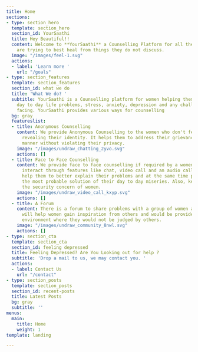 ```yaml
---
title: Home
sections:
- type: section_hero
  template: section_hero
  section_id: YourSaathi
  title: Hey Beautiful!!
  content: Welcome to **YourSaathi** a Counselling Platform for all the Women who
    are trying to best heal from things they do not discuss.
  image: "/images/feel-1.svg"
  actions:
  - label: 'Learn more '
    url: "/goals"
- type: section_features
  template: section_features
  section_id: what we do
  title: 'What We do? '
  subtitle: YourSaathi is a Counselling platform for women helping them to deal with
    day to day life problems, stress, anxiety, depression and any challenges she is
    facing. YourSaathi provides various ways for counselling
  bg: gray
  featureslist:
  - title: Anonymous Counselling
    content: We provide Anonymous Counselling to the women who don't feel comfortable
      revealing their identity. It helps them to address their grievances in a comprehensive
      manner without violating their privacy.
    image: "/images/undraw_chatting_2yvo.svg"
    actions: []
  - title: Face to Face Counselling
    content: We provide face to face counselling if required by a women. They can
      interact through features like chat, video call and an audio call, this will
      help them to better explain their problems and at the same time providing them
      the most probable solution of their day to day miseries. Also, keeping in mind
      the security concern of women.
    image: "/images/undraw_video_call_kxyp.svg"
    actions: []
  - title: A Forum
    content: There is a forum to share problems with a group of women and counsellors.t
      will help women gain inspiration from others and would be provided with a safe
      environment where they would not be judged by others.
    image: "/images/undraw_community_8nwl.svg"
    actions: []
- type: section_cta
  template: section_cta
  section_id: feeling depressed
  title: Feeling Depressed? Are You Looking out for help ?
  subtitle: 'Drop a mail to us, we may contact you. '
  actions:
  - label: Contact Us
    url: "/contact"
- type: section_posts
  template: section_posts
  section_id: recent-posts
  title: Latest Posts
  bg: gray
  subtitle: ''
menus:
  main:
    title: Home
    weight: 1
template: landing

---
```

